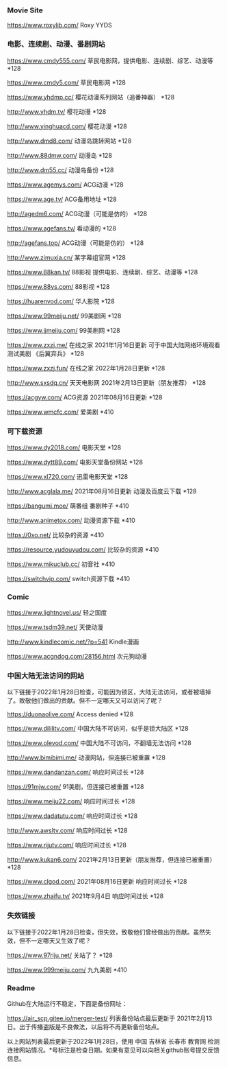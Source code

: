 ### Movie Site 

<https://www.roxylib.com/> Roxy YYDS

### 电影、连续剧、动漫、番剧网站

<https://www.cmdy555.com/> 草民电影网，提供电影、连续剧、综艺、动漫等 *128

<https://www.cmdy5.com/> 草民电影网 *128

<https://www.yhdmp.cc/> 樱花动漫系列网站（追番神器） *128
  
<http://www.yhdm.tv/> 樱花动漫 *128

<http://www.yinghuacd.com/> 樱花动漫 *128

<http://www.dmd8.com/> 动漫岛跳转网站 *128

<http://www.88dmw.com/> 动漫岛 *128

<http://www.dm55.cc/> 动漫岛备份 *128

<https://www.agemys.com/>  ACG动漫 *128

<https://www.age.tv/>   ACG备用地址 *128

<http://agedm6.com/>  ACG动漫（可能是仿的） *128

<https://www.agefans.tv/> 看动漫的 *128

<http://agefans.top/>  ACG动漫（可能是仿的） *128

<http://www.zimuxia.cn/> 某字幕组官网 *128

<https://www.88kan.tv/>  88影视 提供电影、连续剧、综艺、动漫等 *128

<https://www.88ys.com/> 88影视 *128

<https://huarenvod.com/> 华人影院 *128

<https://www.99meiju.net/>  99美剧网 *128

<https://www.jjmeiju.com/> 99美剧网 *128

<https://www.zxzj.me/> 在线之家 2021年1月16日更新 可于中国大陆网络环境观看 测试美剧 《后翼弃兵》 *128

<https://www.zxzj.fun/>  在线之家 2022年1月28日更新 *128

<http://www.sxsdq.cn/> 天天电影网 2021年2月13日更新（朋友推荐） *128

<https://acgyw.com/> ACG资源 2021年08月16日更新 *128

<https://www.wmcfc.com/> 爱美剧 *410

### 可下载资源

<https://www.dy2018.com/> 电影天堂 *128

<https://www.dytt89.com/> 电影天堂备份网站 *128

<https://www.xl720.com/> 迅雷电影天堂 *128

<http://www.acglala.me/> 2021年08月16日更新 动漫及百度云下载 *128

<https://bangumi.moe/> 萌番组 番剧种子 *410

<http://www.animetox.com/> 动漫资源下载 *410

<https://0xo.net/> 比较杂的资源 *410

<https://resource.yudouyudou.com/> 比较杂的资源 *410

<https://www.mikuclub.cc/> 初音社 *410

<https://switchvip.com/> switch资源下载 *410

### Comic

<https://www.lightnovel.us/> 轻之国度

<https://www.tsdm39.net/> 天使动漫

<http://www.kindlecomic.net/?p=541> Kindle漫画 

<https://www.acgndog.com/28156.html> 次元狗动漫 
 
### 中国大陆无法访问的网站 
以下链接于2022年1月28日检查，可能因为锁区，大陆无法访问，或者被墙掉了。致敬他们做出的贡献。但不一定哪天又可以访问了呢？
 
<https://duonaolive.com/> Access denied *128 
 
<https://www.dililitv.com/>  中国大陆不可访问，似乎是锁大陆区 *128 

<https://www.olevod.com/> 中国大陆不可访问，不翻墙无法访问 *128

<http://www.bimibimi.me/> 动漫网站，但连接已被重置 *128

<https://www.dandanzan.com/> 响应时间过长 *128

<https://91mjw.com/> 91美剧，但连接已被重置 *128

<https://www.meiju22.com/> 响应时间过长 *128

<https://www.dadatutu.com/> 响应时间过长 *128

<http://www.awsltv.com/> 响应时间过长 *128

<https://www.rijutv.com/> 响应时间过长 *128

<http://www.kukan6.com/> 2021年2月13日更新（朋友推荐，但连接已被重置） *128

<https://www.clgod.com/> 2021年08月16日更新  响应时间过长 *128

<https://www.zhaifu.tv/> 2021年9月4日 响应时间过长 *128
 
### 失效链接
以下链接于2022年1月28日检查，但失效，致敬他们曾经做出的贡献。虽然失效，但不一定哪天又生效了呢？

<https://www.97riju.net/> 关站了？ *128

<https://www.999meiju.com/> 九九美剧 *410 

### Readme

Github在大陆运行不稳定，下面是备份网址：

<https://air_scp.gitee.io/merger-test/> 列表备份站点最后更新于 2021年2月13日。出于传播盗版是不良做法，以后将不再更新备份站点。

以上网站列表最后更新于2022年1月28日，使用 中国 吉林省 长春市 教育网 检测连接网站情况。*号标注是检查日期。如果有意见可以向相关github账号提交反馈信息。
